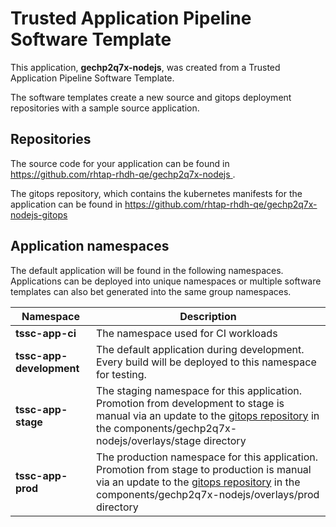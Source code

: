 # Trusted Application Pipeline Software Template

This application, **gechp2q7x-nodejs**, was created from a Trusted Application Pipeline Software Template.

The software templates create a new source and gitops deployment repositories with a sample source application. 

## Repositories

The source code for your application can be found in [https://github.com/rhtap-rhdh-qe/gechp2q7x-nodejs ](https://github.com/rhtap-rhdh-qe/gechp2q7x-nodejs ).
 
The gitops repository, which contains the kubernetes manifests for the application can be found in 
[https://github.com/rhtap-rhdh-qe/gechp2q7x-nodejs-gitops ](https://github.com/rhtap-rhdh-qe/gechp2q7x-nodejs-gitops ) 

## Application namespaces 

The default application will be found in the following namespaces. Applications can be deployed into unique namespaces or multiple software templates can also bet generated into the same group namespaces.  

|  Namespace   |  Description   |  
| -------- | -------- |
| **tssc-app-ci** | The namespace used for CI workloads |
| **tssc-app-development** | The default application during development. Every build will be deployed to this namespace for testing. |
| **tssc-app-stage** | The staging namespace for this application. Promotion from development to stage is manual via an update to the [gitops repository](https://github.com/rhtap-rhdh-qe/gechp2q7x-nodejs-gitops ) in the components/gechp2q7x-nodejs/overlays/stage directory |
| **tssc-app-prod** | The production namespace for this application. Promotion from stage to production is manual via an update to the [gitops repository](https://github.com/rhtap-rhdh-qe/gechp2q7x-nodejs-gitops ) in the components/gechp2q7x-nodejs/overlays/prod directory |